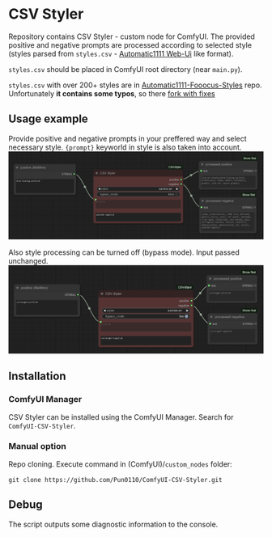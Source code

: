 # CSV Styler

Repository contains CSV Styler - custom node for ComfyUI. The provided positive and negative prompts are processed according to selected style (styles parsed from `styles.csv` - [Automatic1111 Web-Ui](https://github.com/AUTOMATIC1111/stable-diffusion-webui) like format).

`styles.csv` should be placed in ComfyUI root directory (near `main.py`).

`styles.csv` with over 200+ styles are in [Automatic1111-Fooocus-Styles](https://github.com/thundercat71/Automatic1111-Fooocus-Styles) repo. Unfortunately __it contains some typos__, so there [fork with fixes](https://github.com/Pun0110/Automatic1111-Fooocus-Styles-fixes)

## Usage example

Provide positive and negative prompts in your preffered way and select necessary style. `{prompt}` keyworld in style is also taken into account.
![usage example](imgs/img_01.png "usage example")

Also style processing can be turned off (bypass mode). Input passed unchanged.
![usage example](imgs/img_02.png "usage example")

## Installation

### ComfyUI Manager

CSV Styler can be installed using the ComfyUI Manager. Search for `ComfyUI-CSV-Styler`.

### Manual option

Repo cloning. Execute command in (ComfyUI)/`custom_nodes` folder:

~~~
git clone https://github.com/Pun0110/ComfyUI-CSV-Styler.git
~~~

## Debug

The script outputs some diagnostic information to the console.
